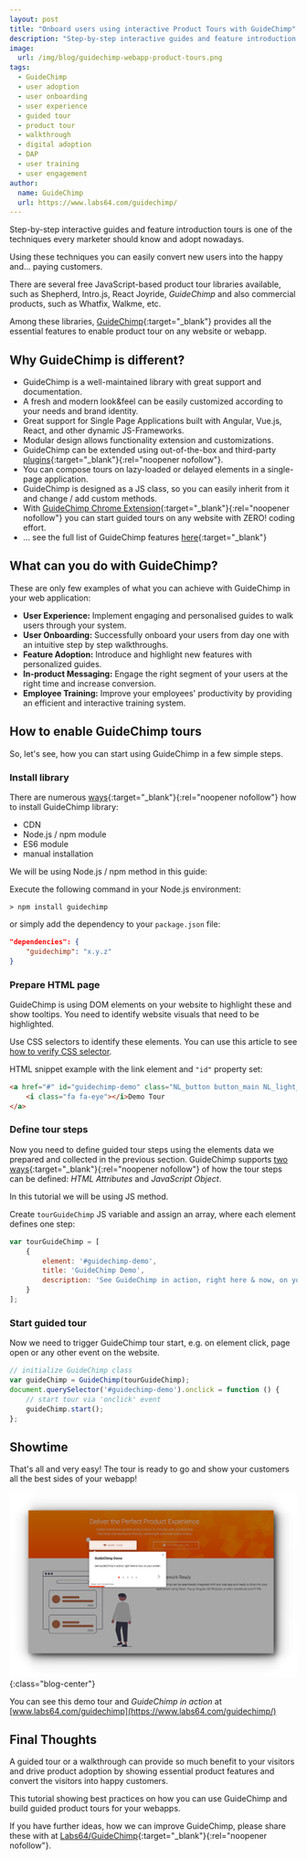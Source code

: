 ```yaml
---
layout: post
title: "Onboard users using interactive Product Tours with GuideChimp"
description: "Step-by-step interactive guides and feature introduction tours is one of the techniques every marketer should know and adopt nowadays"
image:
  url: /img/blog/guidechimp-webapp-product-tours.png
tags:
  - GuideChimp
  - user adoption
  - user onboarding
  - user experience
  - guided tour
  - product tour
  - walkthrough
  - digital adoption
  - DAP
  - user training
  - user engagement
author:
  name: GuideChimp
  url: https://www.labs64.com/guidechimp/
---
```


Step-by-step interactive guides and feature introduction tours is one of the techniques every marketer should know and adopt nowadays.

Using these techniques you can easily convert new users into the happy and... paying customers.

There are several free JavaScript-based product tour libraries available, such as Shepherd, Intro.js, React Joyride, *GuideChimp* and also commercial products, such as Whatfix, Walkme, etc.

Among these libraries, [GuideChimp](https://www.labs64.com/guidechimp/){:target="_blank"} provides all the essential features to enable product tour on any website or webapp.

## Why GuideChimp is different?

- GuideChimp is a well-maintained library with great support and documentation.
- A fresh and modern look&feel can be easily customized according to your needs and brand identity.
- Great support for Single Page Applications built with Angular, Vue.js, React, and other dynamic JS-Frameworks.
- Modular design allows functionality extension and customizations.
- GuideChimp can be extended using out-of-the-box and third-party [plugins](https://github.com/Labs64/GuideChimp/wiki/Plugins){:target="_blank"}{:rel="noopener nofollow"}.
- You can compose tours on lazy-loaded or delayed elements in a single-page application.
- GuideChimp is designed as a JS class, so you can easily inherit from it and change / add custom methods.
- With [GuideChimp Chrome Extension](https://chrome.google.com/webstore/detail/guidechimp-chrome-extensi/afecedbgkfoijeligfjflidfddndnjng){:target="_blank"}{:rel="noopener nofollow"} you can start guided tours on any website with ZERO! coding effort.
- ... see the full list of GuideChimp features [here](https://www.labs64.com/guidechimp/#features){:target="_blank"}

## What can you do with GuideChimp?

These are only few examples of what you can achieve with GuideChimp in your web application:

- **User Experience:** Implement engaging and personalised guides to walk users through your system.
- **User Onboarding:** Successfully onboard your users from day one with an intuitive step by step walkthroughs.
- **Feature Adoption:** Introduce and highlight new features with personalized guides.
- **In-product Messaging:** Engage the right segment of your users at the right time and increase conversion.
- **Employee Training:** Improve your employees' productivity by providing an efficient and interactive training system.

## How to enable GuideChimp tours

So, let's see, how you can start using GuideChimp in a few simple steps.

### Install library

There are numerous [ways](https://github.com/Labs64/GuideChimp/wiki/Install){:target="_blank"}{:rel="noopener nofollow"} how to install GuideChimp library:

- CDN
- Node.js / npm module
- ES6 module
- manual installation

We will be using Node.js / npm method in this guide:

Execute the following command in your Node.js environment:
```shell
> npm install guidechimp
```

or simply add the dependency to your `package.json` file:
```json
"dependencies": {
    "guidechimp": "x.y.z"
}
```

### Prepare HTML page

GuideChimp is using DOM elements on your website to highlight these and show tooltips. You need to identify website visuals that need to be highlighted.

Use CSS selectors to identify these elements. You can use this article to see [how to verify CSS selector](/blog/2020/10/12/validate-css-selectors/).

HTML snippet example with the link element and `"id"` property set:
```html
<a href="#" id="guidechimp-demo" class="NL_button button_main NL_light_btn" role="button">
    <i class="fa fa-eye"></i>Demo Tour
</a>
```

### Define tour steps

Now you need to define guided tour steps using the elements data we prepared and collected in the previous section.
GuideChimp supports [two ways](https://github.com/Labs64/GuideChimp/wiki/Configure#step-definition){:target="_blank"}{:rel="noopener nofollow"} of how the tour steps can be defined: *HTML Attributes* and *JavaScript Object*.

In this tutorial we will be using JS method.

Create `tourGuideChimp` JS variable and assign an array, where each element defines one step:
```javascript
var tourGuideChimp = [
    {
        element: '#guidechimp-demo',
        title: 'GuideChimp Demo',
        description: 'See GuideChimp in action, right here & now, on your screen.'
    }
];
```

### Start guided tour

Now we need to trigger GuideChimp tour start, e.g. on element click, page open or any other event on the website.

```javascript
// initialize GuideChimp class
var guideChimp = GuideChimp(tourGuideChimp);
document.querySelector('#guidechimp-demo').onclick = function () {
    // start tour via 'onclick' event
    guideChimp.start();
};
```

## Showtime

That's all and very easy! The tour is ready to go and show your customers all the best sides of your webapp!

![GuideChimp in Action](/img/blog/guidechimp-in-action.png "GuideChimp in Action"){:class="blog-center"}

You can see this demo tour and *GuideChimp in action* at [www.labs64.com/guidechimp](https://www.labs64.com/guidechimp/)

## Final Thoughts

A guided tour or a walkthrough can provide so much benefit to your visitors and drive product adoption by showing essential product features and convert the visitors into happy customers.

This tutorial showing best practices on how you can use GuideChimp and build guided product tours for your webapps.

If you have further ideas, how we can improve GuideChimp, please share these with at [Labs64/GuideChimp](https://github.com/Labs64/GuideChimp/issues){:target="_blank"}{:rel="noopener nofollow"}.
